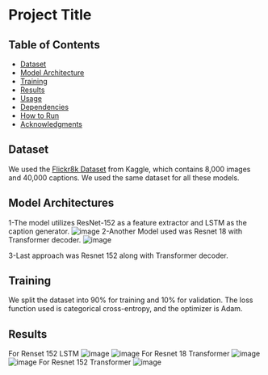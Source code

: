 # Project Title

## Table of Contents
- [Dataset](#dataset)
- [Model Architecture](#model-architecture)
- [Training](#training)
- [Results](#results)
- [Usage](#usage)
- [Dependencies](#dependencies)
- [How to Run](#how-to-run)
- [Acknowledgments](#acknowledgments)

## Dataset <a id="dataset"></a>
We used the [Flickr8k Dataset](https://www.kaggle.com/datasets/adityajn105/flickr8k) from Kaggle, which contains 8,000 images and 40,000 captions.
We used the same dataset for all these models.

## Model Architectures <a id="model-architecture"></a>
1-The model utilizes ResNet-152 as a feature extractor and LSTM as the caption generator.
![image](https://github.com/user-attachments/assets/561e989f-7ffb-4770-8784-419df7abcae1)
2-Another Model used was Resnet 18 with Transformer decoder.
![image](https://github.com/user-attachments/assets/adf3c07a-ebdb-423c-8ca7-ff6b2ab1e980)

3-Last approach was Resnet 152 along with Transformer decoder.

## Training <a id="training"></a>
We split the dataset into 90% for training and 10% for validation. The loss function used is categorical cross-entropy, and the optimizer is Adam.

## Results <a id="results"></a>
For Renset 152 LSTM
![image](https://github.com/user-attachments/assets/b3cecbff-4df4-4582-b160-ecc427e2dadb)
![image](https://github.com/user-attachments/assets/f02f4ebf-7b0a-483d-a5e4-ed29ddd37b36)
For Resnet 18 Transformer
![image](https://github.com/user-attachments/assets/9247fc2f-ee65-4b0a-91a0-9e4ce1693b03)
![image](https://github.com/user-attachments/assets/e373c0b4-19a8-4f27-9021-8387aea75357)
For Resnet 152 Transformer
![image](https://github.com/user-attachments/assets/f065721e-f9c2-46a7-b235-600c14fb612a)







